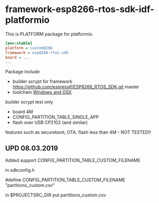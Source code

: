 # framework-esp8266-rtos-sdk-idf-platformio
This is PLATFORM package for platformio.

```ini
[env:stable]
platform = custom8266
framework = esp8266-rtos-sdk
board = ...
...
```

Package include
- builder scrypt for framework https://github.com/espressif/ESP8266_RTOS_SDK.git master
- toolchain [Windows and OSX](https://dl.espressif.com/dl/xtensa-lx106-elf-1.22.0-92-g8facf4c-5.2.0)

builder scrypt test only
- board 4M
- CONFIG_PARTITION_TABLE_SINGLE_APP
- flash over USB CP2102 (and similar)

features such as secureboot, OTA, flash less than 4M - NOT TESTED!!

## UPD 08.03.2019
Added support CONFIG_PARTITION_TABLE_CUSTOM_FILENAME

in sdkconfig.h

#define CONFIG_PARTITION_TABLE_CUSTOM_FILENAME "partitions_custom.csv"

in $PROJECTSRC_DIR put partitions_custom.csv